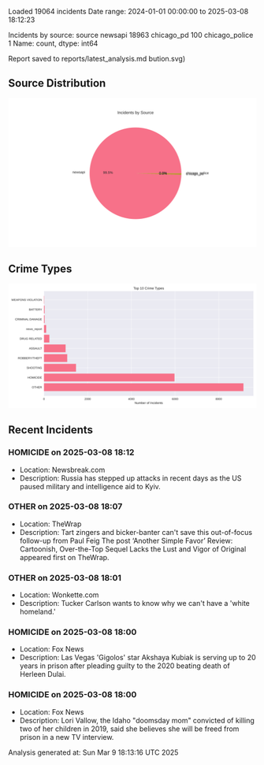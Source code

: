 
Loaded 19064 incidents
Date range: 2024-01-01 00:00:00 to 2025-03-08 18:12:23

Incidents by source:
source
newsapi           18963
chicago_pd          100
chicago_police        1
Name: count, dtype: int64

Report saved to reports/latest_analysis.md
bution.svg)

## Source Distribution
![Source Distribution](images/source_distribution.svg)

## Crime Types
![Crime Types](images/crime_types.svg)

## Recent Incidents

### HOMICIDE on 2025-03-08 18:12
- Location: Newsbreak.com
- Description: Russia has stepped up attacks in recent days as the US paused military and intelligence aid to Kyiv.


### OTHER on 2025-03-08 18:07
- Location: TheWrap
- Description: Tart zingers and bicker-banter can't save this out-of-focus follow-up from Paul Feig
The post ‘Another Simple Favor’ Review: Cartoonish, Over-the-Top Sequel Lacks the Lust and Vigor of Original appeared first on TheWrap.


### OTHER on 2025-03-08 18:01
- Location: Wonkette.com
- Description: Tucker Carlson wants to know why we can't have a 'white homeland.'


### HOMICIDE on 2025-03-08 18:00
- Location: Fox News
- Description: Las Vegas 'Gigolos' star Akshaya Kubiak is serving up to 20 years in prison after pleading guilty to the 2020 beating death of Herleen Dulai.


### HOMICIDE on 2025-03-08 18:00
- Location: Fox News
- Description: Lori Vallow, the Idaho "doomsday mom" convicted of killing two of her children in 2019, said she believes she will be freed from prison in a new TV interview.

Analysis generated at: Sun Mar  9 18:13:16 UTC 2025
